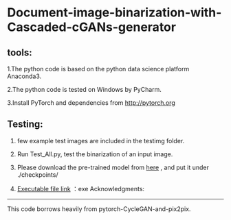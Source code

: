# Document-image-binarization-with-Cascaded-cGANs-generator

tools: 
-------
1.The python code is based on the python data science platform Anaconda3. 

2.The python code is tested on Windows by PyCharm.

3.Install PyTorch and dependencies from http://pytorch.org


Testing:
-------
1. few example test images are included in the testimg folder.

2. Run Test_All.py, test the binarization of an input image. 

3. Please download the pre-trained model from [here](https://pan.baidu.com/s/1Q1c19Sc7ubY7TATSZfKedw) , and put it under ./checkpoints/

4. [Executable file link](https://pan.baidu.com/s/1Q1c19Sc7ubY7TATSZfKedw) ：exe 
Acknowledgments:
-------
This code borrows heavily from pytorch-CycleGAN-and-pix2pix.
